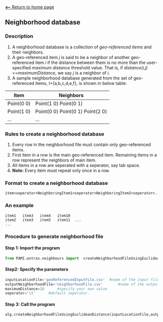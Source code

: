 [__<--__ Return to home page](index.html)

## Neighborhood database

### Description
1. A neighborhood database is a collection of _geo-referenced items_ and their neighbors.
2. A geo-referenced item _j_ is said to be a neighbor of another geo-referenced item _i_ if the distance between them is no more than the user-specified _maximum distance_ threshold value.
   That is, if _distance(i,j) <=maximumDistance_, we say _j_ is a neighbor of _i_.
3. A sample neighborhood database generated from the set of geo-referenced items, I={a,b,c,d,e,f}, is shown in below table:

| Item |  Neighbors|
|------|-----------|
|Point(0 0)|Point(1 0)  Point(0 1)|
|Point(1 0)|Point(0 0)  Point(0 1) Point(2 0)|
|...|...|

### Rules to create a neighborhood database
1. Every row in the neighborhood file must contain only geo-referenced items.
2. First item in a row is the main geo-referenced item. Remaining items in a row represent the neighbors of main item.
3. All items in a row are seperated with a seperator, say tab space.
4. __Note:__ Every item must repeat only once in a row.

### Format to create a neighborhood database

    item<seperator>NeighboringItem1<seperator>NeighboringItem2<seperator>...

 
### An example

    item1   item3   item4   item10  
    item2   item3   item5   item11  ...
    ...

### Procedure to generate neighborhood file

#### Step 1: Import the program

```Python
from PAMI.extras.neighbours import  createNeighborhoodFileUsingEuclideanDistance as alg
```

#### Step2: Specify the parameters

```Python
inputLocationFile='geoReferencedInputFile.csv'  #name of the input file 
outputNeighborhoodFile='neighborhoodFile.csv'       #name of the output file
maximumDistance=10      #specify your own value
seperator='\t'      #default seperator.
```

#### Step 3: Call the program

```Python
alg.createNeighborhoodFileUsingEuclideanDistance(inputLocationFile,outputNeighborhoodFile,maximumDistance,seperator)
```